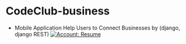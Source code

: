 # CodeClub-business
- Mobile Application Help Users to Connect Businesses by (django, django REST)
[![Account: Resume](https://img.shields.io/badge/Download-CV-6b3237)](https://github.com/faresemad/faresemad/blob/main/cv.pdf)

